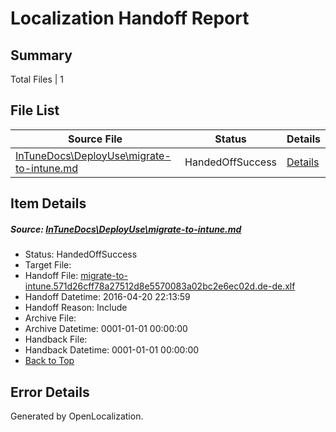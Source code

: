 # <a name='report-top'></a> Localization Handoff Report

## Summary
 Total Files | 1

## File List
 Source File | Status | Details 
 ----------- | ------ | ------- 
 [InTuneDocs\DeployUse\migrate-to-intune.md](https://github.com/Microsoft/IntuneDocs-pr/blob/07078b37fa99ebaa1aef283cb9642e8686bbd346/InTuneDocs/DeployUse/migrate-to-intune.md) | HandedOffSuccess | [Details](#53a8bbb5b257fc5488c99a318cd4fb757f76bf15241)

## Item Details
##### <a name='53a8bbb5b257fc5488c99a318cd4fb757f76bf15241'></a> Source: [InTuneDocs\DeployUse\migrate-to-intune.md](https://github.com/Microsoft/IntuneDocs-pr/blob/07078b37fa99ebaa1aef283cb9642e8686bbd346/InTuneDocs/DeployUse/migrate-to-intune.md)
* Status: HandedOffSuccess
* Target File: 
* Handoff File: [migrate-to-intune.571d26cff78a27512d8e5570083a02bc2e6ec02d.de-de.xlf](https://github.com/Microsoft/EM.handoff/blob/b90cea693fdfa5f1795676660812a0898513ef96/ol-handoff/Microsoft/IntuneDocs-pr.de-de/master/migrate-to-intune.571d26cff78a27512d8e5570083a02bc2e6ec02d.de-de.xlf)
* Handoff Datetime: 2016-04-20 22:13:59
* Handoff Reason: Include
* Archive File: 
* Archive Datetime: 0001-01-01 00:00:00
* Handback File: 
* Handback Datetime: 0001-01-01 00:00:00
* [Back to Top](#report-top)


## Error Details

Generated by OpenLocalization.
